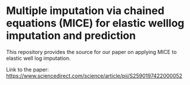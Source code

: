 # Multiple imputation via chained equations (MICE) for elastic welllog imputation and prediction

This repository provides the source for our paper on applying MICE to elastic well log imputation.

Link to the paper: https://www.sciencedirect.com/science/article/pii/S2590197422000052
